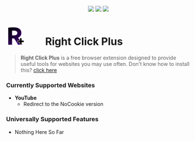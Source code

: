 <p align="center">
  <img src="https://img.shields.io/badge/Development_Stage-Beta-lightblue">
  <img src="https://img.shields.io/badge/Current_Version-0.0.52-lightgreen">
    <img src="https://img.shields.io/badge/Download_Latest-0.0.52-gray">
</p>

# <img src="https://github.com/Newfies/RightClickPlus/blob/main/images/Ext/EnabledFavicon.png?raw=true" style="height: 50px; width: 50px; margin-right: 50px;"> Right Click Plus
> **Right Click Plus** is a free browser extension designed to provide useful tools for websites you may use often.
> Don't know how to install this? [click here](how-to-install.mp4)

### Currently Supported Websites
- **YouTube**
  - Redirect to the NoCookie version

### Universally Supported Features
- Nothing Here So Far